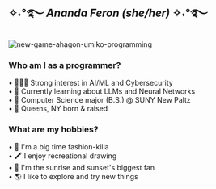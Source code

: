 ## ✧˖°࿐ <em>Ananda Feron (she/her)</em> ✧˖°࿐
![new-game-ahagon-umiko-programming](https://github.com/user-attachments/assets/6c0a4664-ae7b-4ab0-b4ff-614a4edb856d)

<h3>Who am I as a programmer?</h3>
• 🧑🏽‍💻 Strong interest in AI/ML and Cybersecurity<br/>
• 🌱 Currently learning about LLMs and Neural Networks<br/>
• 🏫 Computer Science major (B.S.) @ SUNY New Paltz<br/>
• 📍 Queens, NY born & raised<br/>

<h3>What are my hobbies?</h3>
• 👠 I'm a big time fashion-killa<br/>
• 🖍️ I enjoy recreational drawing<br/>
• 🌇 I'm the sunrise and sunset's biggest fan<br/>
• 🌎 I like to explore and try new things<br/>
